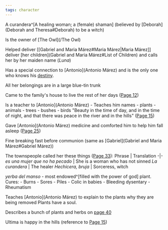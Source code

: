 ```yaml
---
tags: character
---
```

A curandera^[A healing woman; a (female) shaman]
(believed by [Deborah](Deborah and Theresa#Deborah) to be a witch)

Is the owner of [The Owl](/The Owl)

Helped deliver [[Gabriel and Maria Márez#Maria Márez|Maria Márez]] deliver [her children](Gabriel and Maria Márez#List of Children) and calls her by her maiden name (*Luna*)

Has a special connection to [Antonio](Antonio Márez) and is the only one who knows his [destiny](afterbirth#Interpretation).

All her belongings are in a large blue-tin trunk

Came to the family's house to live the rest of her days ([Page 12](BMU.pdf#page=24))

Is a teacher to [Antonio](Antonio Márez)
	- Teaches him names
		- plants
		- animals
		- trees
		- bushes
		- birds
"Beauty in the time of day, and in the time of night, and that there was peace in the river and in the hills" ([Page 15](BMU.pdf#page=27))

Gave [Antonio](Antonio Márez) medicine and comforted him to help him fall asleep ([Page 25](BMU.pdf#page=37))

Fine breaking fast before communion (same as [Gabriel](Gabriel and Maria Márez#Gabriel Márez))

The townspeople called her these things ([Page 33](BMU.pdf#page=45)):
Phrase | Translation
-|-
*es una mujer que no ha pecado* | She is a woman who has not sinned
*La curandera* | The healer
*Hechicera, bruja* | Sorceress, witch

*yerba del manso* - most endowed^[filled with the power of god] plant. Cures:
	- Burns
	- Sores
	- Piles
	- Colic in babies
	- Bleeding dysentary
	- Rheumatism 

Teaches [Antonio](Antonio Márez) to explain to the plants why they are being removed
Plants have a soul.

Describes a bunch of plants and herbs on [page 40](BMU.pdf#page=52)

Ultima is happy in the hills (reference to [Page 15](BMU.pdf#page=27))